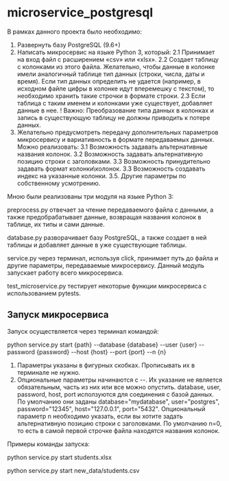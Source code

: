 # microservice_postgresql

В рамках данного проекта было необходимо:

1. Развернуть базу PostgreSQL (9.6+)
2. Написать микросервис на языке Python 3, который:
        2.1 Принимает на вход файл с расширением «csv» или «xlsx».
        2.2 Создает таблицу с колонками из этого файла. Желательно, чтобы данные в колонке имели аналогичный таблице тип данных (строки, числа, даты и время). Если тип данных определить не удается (например, в исходном файле цифры в колонке идут вперемешку с текстом), то необходимо хранить такие строчки в формате строки.
        2.3 Если таблица с таким именем и колонками уже существует, добавляет данные в нее.
! Важно:  Преобразование типа данных в колонках и запись в существующую таблицу не должны приводить к потере данных.
3. Желательно предусмотреть передачу дополнительных параметров микросервису и вариативность в формате передаваемых данных. Можно реализовать:
        3.1 Возможность задавать альтернативные названия колонок.
        3.2 Возможность задавать альтернативную позицию строки с заголовками.
        3.3 Возможность принудительно задавать формат колонки\колонок.
        3.3 Возможность создавать индекс на указанные колонки.
        3.5. Другие параметры по собственному усмотрению.

Мною были реализованы три модуля на языке Python 3:

preprocess.py отвечает за чтение передаваемого файла с данными, а также предобрабатывает данные, возвращая названия колонок в таблице, их типы и сами данные.

database.py разворачивает базу PostgreSQL, а также создает в ней таблицы и добавляет данные в уже существующие таблицы.

service.py через терминал, используя click, принимает путь до файла и другие параметры, передаваемые микросервису. Данный модуль запускает работу всего микросервиса.

test_microservice.py тестирует некоторые функции микросервиса с использованием pytests.

## Запуск микросервиса

Запуск осуществляется через терминал командой:

python service.py start {path} --database {database} --user {user} --password {password} --host {host} --port {port} --n {n}

1. Параметры указаны в фигурных скобках. Прописывать их в терминале не нужно. 
2. Опциональные параметры начинаются с --. Их указание не является обязательным, часть из них или все можно опустить.
database, user, password, host, port исползуются для соединения с базой данных. По умолчанию они заданы database="mydatabase", user="postgres", password="12345", host="127.0.0.1", port="5432".
Опциональный параметр n необходимо указать, если вы хотите задать альтернативную позицию строки с заголовками. По умолчанию n=0, то есть в самой первой строчке файла находятся названия колонок.

Примеры команды запуска:

python service.py start students.xlsx

python service.py start new_data/students.csv
